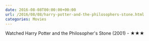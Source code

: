 ```yaml
---
date: 2016-08-08T00:00:00+00:00
url: /2016/08/08/harry-potter-and-the-philosophers-stone.html
categories: Movies
---
```

Watched Harry Potter and the Philosopher's Stone (2001) - ★★★





